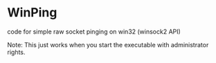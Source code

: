 WinPing
=======

code for simple raw socket pinging on win32 (winsock2 API)

Note:
This just works when you start the executable with administrator rights.
